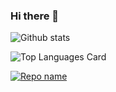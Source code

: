 ### Hi there 👋

![Github stats](https://github-readme-stats.vercel.app/api?username=collo-n&theme=highcontrast&show_icons=true&count_private=true)

![Top Languages Card](https://github-readme-stats.vercel.app/api/top-langs/?username=collo-n&layout=compact)

[![Repo name](https://github-readme-stats.vercel.app/api/pin/?username=collo-n&repo=repo-name&show_owner=true)](https://github.com/collo-n/repo-name)




